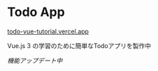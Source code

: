 # Todo App

<a href="https://todo-vue-tutorial.vercel.app/">todo-vue-tutorial.vercel.app</a>

Vue.js 3 の学習のために簡単なTodoアプリを製作中

*機能アップデート中*

